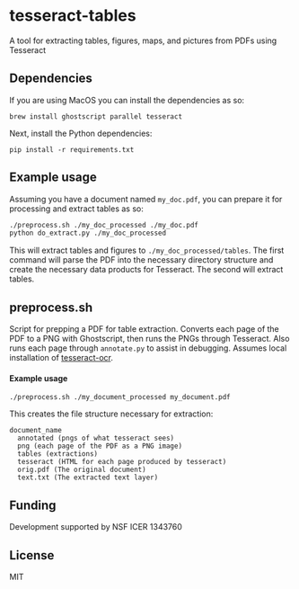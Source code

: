 # tesseract-tables
A tool for extracting tables, figures, maps, and pictures from PDFs using Tesseract

## Dependencies
If you are using MacOS you can install the dependencies as so:

````
brew install ghostscript parallel tesseract
````

Next, install the Python dependencies:

````
pip install -r requirements.txt
````

## Example usage
Assuming you have a document named `my_doc.pdf`, you can prepare it for processing and extract tables as so:

````bash
./preprocess.sh ./my_doc_processed ./my_doc.pdf
python do_extract.py ./my_doc_processed
````

This will extract tables and figures to `./my_doc_processed/tables`. The first command will parse the PDF into the necessary directory structure and create the necessary data products for Tesseract. The second will extract tables.

## preprocess.sh
Script for prepping a PDF for table extraction. Converts each page of the PDF to a PNG with Ghostscript, then runs the PNGs through Tesseract. Also runs each page through `annotate.py` to assist in debugging. Assumes local installation of [tesseract-ocr](https://github.com/tesseract-ocr/tesseract).

#### Example usage

````
./preprocess.sh ./my_document_processed my_document.pdf
````

This creates the file structure necessary for extraction:
````
document_name
  annotated (pngs of what tesseract sees)
  png (each page of the PDF as a PNG image)
  tables (extractions)
  tesseract (HTML for each page produced by tesseract)
  orig.pdf (The original document)
  text.txt (The extracted text layer)
````

## Funding
Development supported by NSF ICER 1343760

## License
MIT
